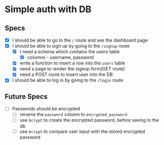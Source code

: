 # Simple auth with DB

## Specs

- [x] I should be able to go to the `/` route and see the dashboard page
- [x] I should be able to sign up by going to the `/signup` route
  - [x] I need a schema which contains the users table
    - [x] columns - username, password
  - [x] write a function to insert a row into the `users` table
  - [x] need a page to render the signup form(GET route)
  - [x] need a POST route to insert user into the DB
- [x] I should be able to log in by going to the `/login` route

## Future Specs
- [ ] Passwords should be encrypted
  - [ ] rename the `password` column to `encrypted_password`
  - [ ] use `bcrypt` to create the encrypted password, before saving to the db
  - [ ] use `bcrypt` to compare user input with the stored encrypted password